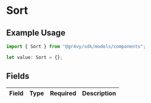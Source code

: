 # Sort

## Example Usage

```typescript
import { Sort } from "@gr4vy/sdk/models/components";

let value: Sort = {};
```

## Fields

| Field       | Type        | Required    | Description |
| ----------- | ----------- | ----------- | ----------- |
